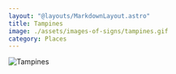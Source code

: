 ```yaml
---
layout: "@layouts/MarkdownLayout.astro"
title: Tampines
image: ./assets/images-of-signs/tampines.gif
category: Places
---
```


![Tampines](@signs/tampines.gif)
